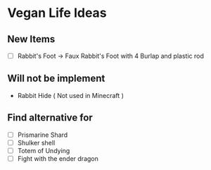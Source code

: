 # Vegan Life Ideas

## New Items

- [ ] Rabbit's Foot -> Faux Rabbit's Foot with 4 Burlap and plastic rod

## Will not be implement

- Rabbit Hide ( Not used in Minecraft ) 

## Find alternative for

- [ ] Prismarine Shard
- [ ] Shulker shell
- [ ] Totem of Undying
- [ ] Fight with the ender dragon
